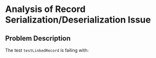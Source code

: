 # Analysis of Record Serialization/Deserialization Issue

## Problem Description
The test `testLinkedRecord` is failing with:
